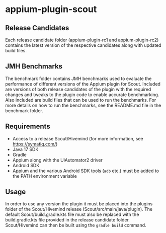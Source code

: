 # appium-plugin-scout

## Release Candidates

Each release candidate folder (appium-plugin-rc1 and appium-plugin-rc2) contains the latest version of the respective candidates along with updated build files.

## JMH Benchmarks
The benchmark folder contains JMH benchmarks used to evaluate the performance of different versions of the Appium plugin for Scout. Included are versions of both release candidates of the plugin with the required changes and tweaks to the plugin code to enable accurate benchmarking. Also included are build files that can be used to run the benchmarks.
For more details on how to run the benchmarks, see the README.md file in the benchmark folder.

## Requirements
- Access to a release Scout/Hivemind (for more information, see https://symatiq.com/)
- Java 17 SDK
- Gradle
- Appium along with the UiAutomator2 driver
- Android SDK
- Appium and the various Android SDK tools (```adb``` etc.) must be added to the PATH environment variable

## Usage
In order to use any version the plugin it must be placed into the plugins folder of the Scout/Hivemind release (Scout/src/main/java/plugin). The default Scout/build.gradle.kts file must also be replaced with the build.gradle.kts file provided in the release candidate folder.
Scout/Hivemind can then be built using the ```gradle build``` command.